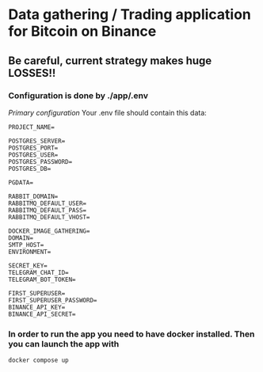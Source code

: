 # Data gathering / Trading application for Bitcoin on Binance

## Be careful, current strategy makes huge LOSSES!!
### Configuration is done by ./app/.env

_Primary configuration_
Your .env file should contain this data: 
```
PROJECT_NAME=

POSTGRES_SERVER=
POSTGRES_PORT=
POSTGRES_USER=
POSTGRES_PASSWORD=
POSTGRES_DB=

PGDATA=

RABBIT_DOMAIN=
RABBITMQ_DEFAULT_USER=
RABBITMQ_DEFAULT_PASS=
RABBITMQ_DEFAULT_VHOST=

DOCKER_IMAGE_GATHERING=
DOMAIN=
SMTP_HOST=
ENVIRONMENT=

SECRET_KEY=
TELEGRAM_CHAT_ID=
TELEGRAM_BOT_TOKEN=

FIRST_SUPERUSER=
FIRST_SUPERUSER_PASSWORD=
BINANCE_API_KEY=
BINANCE_API_SECRET=
```

### In order to run the app you need to have docker installed. Then you can launch the app with
```
docker compose up
```